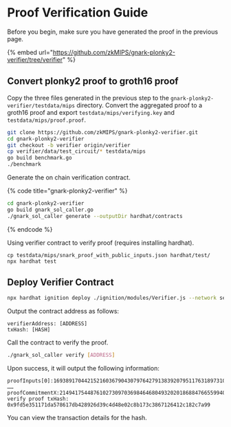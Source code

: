 # Proof Verification Guide

Before you begin, make sure you have generated the proof in the previous page.

{% embed url="https://github.com/zkMIPS/gnark-plonky2-verifier/tree/verifier" %}

## Convert plonky2 proof to groth16 proof

Copy the three files generated in the previous step to the `gnark-plonky2-verifier/testdata/mips` directory. Convert the aggregated proof to a groth16 proof and export `testdata/mips/verifying.key` and `testdata/mips/proof.proof`.

```sh
git clone https://github.com/zkMIPS/gnark-plonky2-verifier.git
cd gnark-plonky2-verifier
git checkout -b verifier origin/verifier
cp verifier/data/test_circuit/* testdata/mips
go build benchmark.go
./benchmark
```

Generate the on chain verification contract.

{% code title="gnark-plonky2-verifier" %}
```sh
cd gnark-plonky2-verifier
go build gnark_sol_caller.go
./gnark_sol_caller generate --outputDir hardhat/contracts
```
{% endcode %}

Using verifier contract to verify proof (requires installing hardhat).

```
cp testdata/mips/snark_proof_with_public_inputs.json hardhat/test/
npx hardhat test
```

## Deploy Verifier Contract

```sh
npx hardhat ignition deploy ./ignition/modules/Verifier.js --network sepolia
```

Output the contract address as follows:

```
verifierAddress: [ADDRESS] 
txHash: [HASH]
```

Call the contract to verify the proof.

```sh
./gnark_sol_caller verify [ADDRESS]
```

Upon success, it will output the following information:

```
proofInputs[0]:16938917044215216036790430797642791383920795117631897310451186928034381626050
……
proofCommitmentX:21494175448761027309703698464680493202018688476655994006880780472639477125857,proofCommitmentY:4962139455858354758170525479413131443741348412676425864558923303531752088581
verify proof txHash: 0x9fd5e351171da578617db428926d39c4d48e02c8b173c3867126412c182c7a99
```

You can view the transaction details for the hash.
